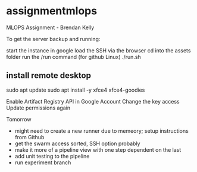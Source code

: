 # assignmentmlops
MLOPS Assignment - Brendan Kelly

To get the server backup and running:

start the instance in google
load the SSH via the browser
cd into the assets folder
run the /run command (for github Linux) ./run.sh



install remote desktop
-------------------------
sudo apt update
sudo apt install -y xfce4 xfce4-goodies

Enable Artifact Registry API in Google Account
Change the key access
Update permissions again 



Tomorrow
- might need to create a new runner due to memeory; setup instructions from Github 
- get the swarm access sorted, SSH option probably 
- make it more of a pipeline view with one step dependent on the last
- add unit testing to the pipeline
- run experiment branch
 